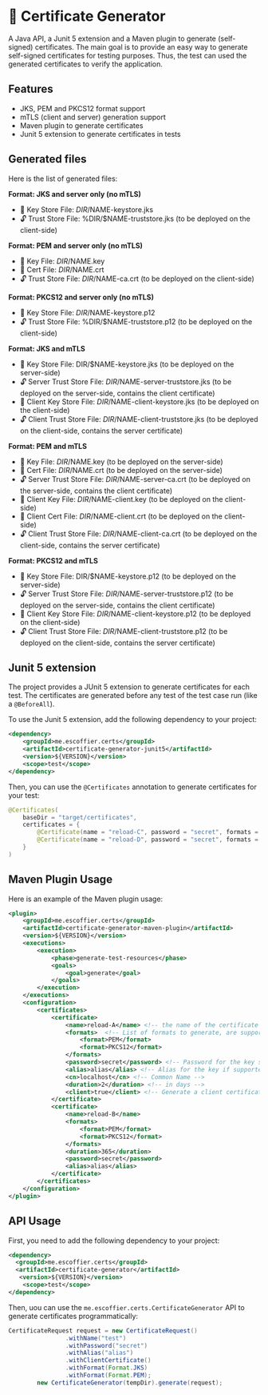 # 🔐 Certificate Generator

A Java API, a Junit 5 extension and a Maven plugin to generate (self-signed) certificates.
The main goal is to provide an easy way to generate self-signed certificates for testing purposes.
Thus, the test can used the generated certificates to verify the application.

## Features

- JKS, PEM and PKCS12 format support
- mTLS (client and server) generation support
- Maven plugin to generate certificates
- Junit 5 extension to generate certificates in tests

## Generated files

Here is the list of generated files:

**Format: JKS and server only (no mTLS)**

- 🔐  Key Store File: $DIR/$NAME-keystore.jks
- 🔓  Trust Store File: %DIR/$NAME-truststore.jks (to be deployed on the client-side)

**Format: PEM and server only (no mTLS)**

- 🔑  Key File: $DIR/$NAME.key
- 📜  Cert File: $DIR/$NAME.crt
- 🔓  Trust Store File: $DIR/$NAME-ca.crt (to be deployed on the client-side)

**Format: PKCS12 and server only (no mTLS)**

- 🔐  Key Store File: $DIR/$NAME-keystore.p12
- 🔓  Trust Store File: %DIR/$NAME-truststore.p12 (to be deployed on the client-side)

**Format: JKS and mTLS**

- 🔐  Key Store File: DIR/$NAME-keystore.jks (to be deployed on the server-side)
- 🔓  Server Trust Store File: $DIR/$NAME-server-truststore.jks (to be deployed on the server-side, contains the client certificate)
- 🔐  Client Key Store File: $DIR/$NAME-client-keystore.jks (to be deployed on the client-side)
- 🔓  Client Trust Store File: $DIR/$NAME-client-truststore.jks (to be deployed on the client-side, contains the server certificate)

**Format: PEM and mTLS**

- 🔑  Key File: $DIR/$NAME.key (to be deployed on the server-side)
- 📜  Cert File: $DIR/$NAME.crt (to be deployed on the server-side)
- 🔓  Server Trust Store File: $DIR/$NAME-server-ca.crt (to be deployed on the server-side, contains the client certificate)
- 🔑  Client Key File: $DIR/$NAME-client.key (to be deployed on the client-side)
- 📜  Client Cert File: $DIR/$NAME-client.crt (to be deployed on the client-side)
- 🔓  Client Trust Store File: $DIR/$NAME-client-ca.crt (to be deployed on the client-side, contains the server certificate)


**Format: PKCS12 and mTLS**

- 🔐  Key Store File: DIR/$NAME-keystore.p12 (to be deployed on the server-side)
- 🔓  Server Trust Store File: $DIR/$NAME-server-truststore.p12 (to be deployed on the server-side, contains the client certificate)
- 🔐  Client Key Store File: $DIR/$NAME-client-keystore.p12 (to be deployed on the client-side)
- 🔓  Client Trust Store File: $DIR/$NAME-client-truststore.p12 (to be deployed on the client-side, contains the server certificate)

## Junit 5 extension

The project provides a JUnit 5 extension to generate certificates for each test.
The certificates are generated before any test of the test case run (like a `@BeforeAll`).

To use the Junit 5 extension, add the following dependency to your project:

```xml
<dependency>
    <groupId>me.escoffier.certs</groupId>
    <artifactId>certificate-generator-junit5</artifactId>
    <version>${VERSION}</version>
    <scope>test</scope>
</dependency>
```

Then, you can use the `@Certificates` annotation to generate certificates for your test:

```java
@Certificates(
    baseDir = "target/certificates",
    certificates = {
        @Certificate(name = "reload-C", password = "secret", formats = Format.PEM),
        @Certificate(name = "reload-D", password = "secret", formats = Format.PEM),
    }
)
```

## Maven Plugin Usage

Here is an example of the Maven plugin usage:

```xml
<plugin>
    <groupId>me.escoffier.certs</groupId>
    <artifactId>certificate-generator-maven-plugin</artifactId>
    <version>${VERSION}</version>
    <executions>
        <execution>
            <phase>generate-test-resources</phase>
            <goals>
                <goal>generate</goal>
            </goals>
        </execution>
    </executions>
    <configuration>
        <certificates>
            <certificate>
                <name>reload-A</name> <!-- the name of the certificate -->
                <formats>  <!-- List of formats to generate, are supported PEM, JKS and PKCS12 -->
                    <format>PEM</format>
                    <format>PKCS12</format>
                </formats>
                <password>secret</password> <!-- Password for the key store if supported -->
                <alias>alias</alias> <!-- Alias for the key if supported, reuse `name` if not set -->
                <cn>localhost</cn> <!-- Common Name -->
                <duration>2</duration> <!-- in days -->
                <client>true</client> <!-- Generate a client certificate -->
            </certificate>
            <certificate>
                <name>reload-B</name>
                <formats>
                    <format>PEM</format>
                    <format>PKCS12</format>
                </formats>
                <duration>365</duration>
                <password>secret</password>
                <alias>alias</alias>
            </certificate>
        </certificates>
    </configuration>
</plugin>
```

## API Usage

First, you need to add the following dependency to your project:

```xml
<dependency>    
  <groupId>me.escoffier.certs</groupId>
  <artifactId>certificate-generator</artifactId>
   <version>${VERSION}</version>
    <scope>test</scope>  
</dependency>
```

Then, uou can use the `me.escoffier.certs.CertificateGenerator` API to generate certificates programmatically:

```java
CertificateRequest request = new CertificateRequest()
                .withName("test")
                .withPassword("secret")
                .withAlias("alias")
                .withClientCertificate()
                .withFormat(Format.JKS)
                .withFormat(Format.PEM);
        new CertificateGenerator(tempDir).generate(request);
```


